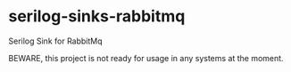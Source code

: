 # serilog-sinks-rabbitmq
Serilog Sink for RabbitMq

BEWARE, this project is not ready for usage in any systems at the moment.
